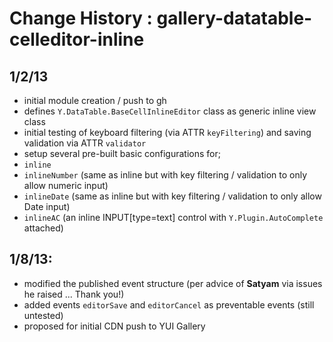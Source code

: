 Change History :  gallery-datatable-celleditor-inline
======================================

1/2/13
------
* initial module creation / push to gh
* defines `Y.DataTable.BaseCellInlineEditor` class as generic inline view class
* initial testing of keyboard filtering (via ATTR `keyFiltering`) and saving validation via ATTR `validator` 
* setup several pre-built basic configurations for;
 * `inline`
 * `inlineNumber` (same as inline but with key filtering / validation to only allow numeric input)
 * `inlineDate` (same as inline but with key filtering / validation to only allow Date input)
 * `inlineAC` (an inline INPUT[type=text] control with `Y.Plugin.AutoComplete` attached)

1/8/13:
------
* modified the published event structure (per advice of **Satyam** via issues he raised ... Thank you!)
* added events `editorSave` and `editorCancel` as preventable events (still untested)
* proposed for initial CDN push to YUI Gallery 


